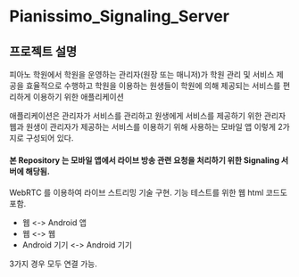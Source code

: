 # Pianissimo_Signaling_Server

## 프로젝트 설명
피아노 학원에서 학원을 운영하는 관리자(원장 또는 매니저)가 학원 관리 및 서비스 제공을 효율적으로 수행하고 학원을 이용하는 원생들이 학원에 의해 제공되는 서비스를 편리하게 이용하기 위한 애플리케이션

애플리케이션은 관리자가 서비스를 관리하고 원생에게 서비스를 제공하기 위한 관리자 웹과 원생이 관리자가 제공하는 서비스를 이용하기 위해 사용하는 모바일 앱 이렇게 2가지로 구성되어 있다.

#### 본 Repository 는 모바일 앱에서 라이브 방송 관련 요청을 처리하기 위한 Signaling 서버에 해당됨.

WebRTC 를 이용하여 라이브 스트리밍 기술 구현. 기능 테스트를 위한 웹 html 코드도 포함.

- 웹 <-> Android 앱
- 웹 <-> 웹
- Android 기기 <-> Android 기기 

3가지 경우 모두 연결 가능.
